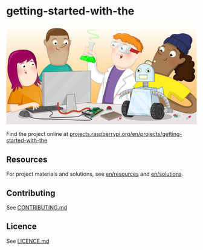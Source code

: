 # getting-started-with-the

![getting-started-with-the](banner.png)

Find the project online at [projects.raspberrypi.org/en/projects/getting-started-with-the](https://projects.raspberrypi.org/en/projects/getting-started-with-the)

## Resources
For project materials and solutions, see [en/resources](https://github.com/raspberrypilearning/getting-started-with-the/tree/master/en/resources) and [en/solutions](https://github.com/raspberrypilearning/getting-started-with-the/tree/master/en/solutions).

## Contributing
See [CONTRIBUTING.md](CONTRIBUTING.md)

## Licence
 See [LICENCE.md](LICENCE.md)